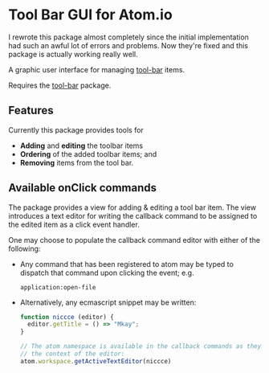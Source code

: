 # Tool Bar GUI for Atom.io

I rewrote this package almost completely since the initial implementation had such an awful lot of errors and problems. Now they're fixed and this package is actually working really well.

A graphic user interface for managing [tool-bar](http://atom.io/packages/tool-bar) items. 

Requires the [tool-bar](http://atom.io/packages/tool-bar) package. 


## Features

Currently this package provides tools for
* __Adding__ and __editing__ the toolbar items
* __Ordering__ of the added toolbar items; and 
* __Removing__ items from the tool bar.


## Available onClick commands

The package provides a view for adding & editing a tool bar item.
The view introduces a text editor for writing the callback command to be assigned to the edited item as a click event handler.

One may choose to populate the callback command editor with either of the following:

* Any command that has been registered to atom may be typed to dispatch that command upon clicking the event; e.g.

  ```
  application:open-file
  ```

* Alternatively, any ecmascript snippet may be written:
  ```javascript
  function niccce (editor) {
    editor.getTitle = () => "Mkay";
  }

  // The atom namespace is available in the callback commands as they are executed within
  // the context of the editor:
  atom.workspace.getActiveTextEditor(niccce)
  ```
